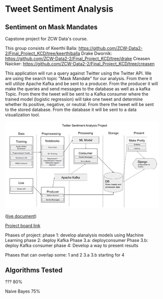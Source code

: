 # Tweet Sentiment Analysis
## Sentiment on Mask Mandates
Capstone project for ZCW Data's course.

This group consists of
Keerthi Balla: https://github.com/ZCW-Data2-2/Final_Project_KCD/tree/keerthiballa
Drake Dwornik: https://github.com/ZCW-Data2-2/Final_Project_KCD/tree/drake
Creasen Naicker: https://github.com/ZCW-Data2-2/Final_Project_KCD/tree/creasen

This application will run a query against Twitter using the Twitter API. We are using the search topic "Mask Mandate" for our analysis. From there it will utilize Apache Kafka and be sent to a producer. From the producer it will make the queries and send messages to the database as well as a kafka Topic. From there the tweet will be sent to a Kafka consumer where the trained model (logistic regression) will take one tweet and determine whether its positive, negative, or neutral. From there the tweet will be sent to the stored database. From the database it will be sent to a data visualization tool.

![data pipeline](https://github.com/ZCW-Data2-2/Final_Project_KCD/blob/main/images/Dataflow%20Final%20Project.png)

([live document](https://docs.google.com/presentation/d/1pXJSsQBkr6xXI2dluPxIpyOxXZqf_O7f65USWllmJAk/edit?usp=sharing))

[Project board link](https://github.com/ZCW-Data2-2/Final_Project_KCD/projects/1)

Phases of project:
phase 1: develop alanalysis models using Machine Learning
phase 2: deploy Kafka
Phase 3.a: deployconsumer
Phase 3.b: deploy Kafka consumer
phase 4: Develop a way to present results

Phases that can overlap some:
1 and 2
3.a 3.b starting for 4

## Algorithms Tested
??? 80%

Naive Bayes 75%
